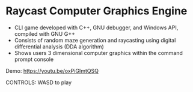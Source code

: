 # Raycast Computer Graphics Engine

- CLI game developed with C++, GNU debugger, and Windows API, compiled with GNU G++
- Consists of random maze generation and raycasting using digital differential analysis (DDA algorithm)
- Shows users 3 dimensional computer graphics within the command prompt console 


Demo: https://youtu.be/oxPiGImtQSQ


CONTROLS: WASD to play
